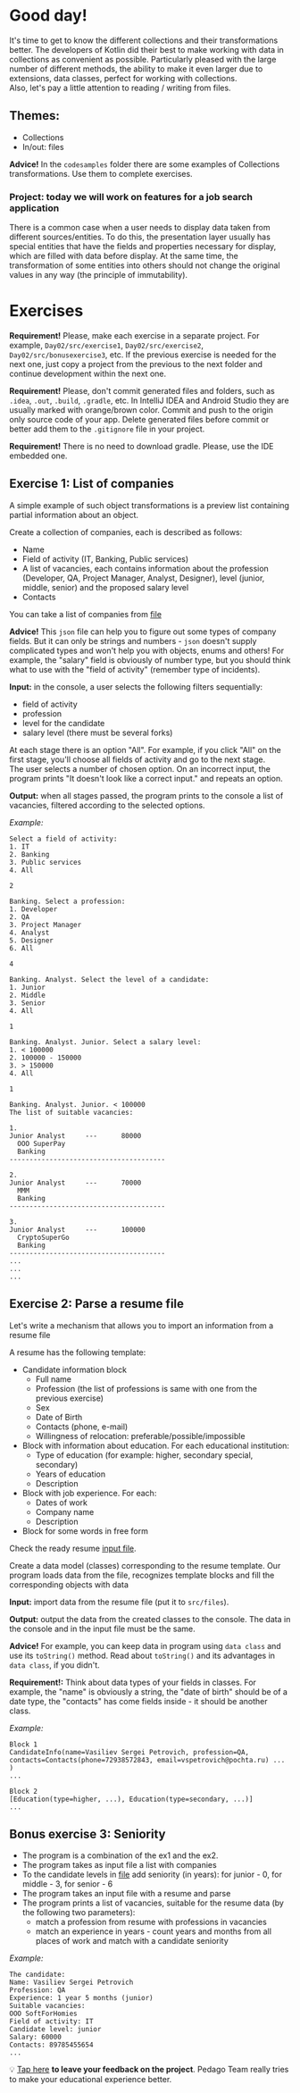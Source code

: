 # Good day!  

It's time to get to know the different collections and their transformations better. The developers of Kotlin did their best to make working with data in collections as convenient as possible. Particularly pleased with the large number of different methods, the ability to make it even larger due to extensions, data classes, perfect for working with collections.  
Also, let's pay a little attention to reading / writing from files.

## Themes:
- Collections
- In/out: files

**Advice!** In the `codesamples` folder there are some examples of Collections transformations. Use them to complete exercises.

### Project: today we will work on features for a job search application

There is a common case when a user needs to display data taken from different sources/entities. To do this, the presentation layer usually has special entities that have the fields and properties necessary for display, which are filled with data before display. At the same time, the transformation of some entities into others should not change the original values in any way (the principle of immutability).

# Exercises

**Requirement!** Please, make each exercise in a separate project. For example, `Day02/src/exercise1`, `Day02/src/exercise2`, `Day02/src/bonusexercise3`, etc. If the previous exercise is needed for the next one, just copy a project from the previous to the next folder and continue development within the next one.

**Requirement!** Please, don't commit generated files and folders, such as `.idea`, `.out`, `.build`, `.gradle`, etc. In IntelliJ IDEA and Android Studio they are usually marked with orange/brown color. Commit and push to the origin only source code of your app. Delete generated files before commit or better add them to the `.gitignore` file in your project.

**Requirement!** There is no need to download gradle. Please, use the IDE embedded one.

## Exercise 1: List of companies
A simple example of such object transformations is a preview list containing partial information about an object.  

Create a collection of companies, each is described as follows:
- Name
- Field of activity (IT, Banking, Public services)
- A list of vacancies, each contains information about the profession (Developer, QA, Project Manager, Analyst, Designer), level (junior, middle, senior) and the proposed salary level
- Contacts

You can take a list of companies from [file](data-samples/listOfCompanies.json)

**Advice!** This `json` file can help you to figure out some types of company fields. But it can only be strings and numbers - `json` doesn't supply complicated types and won't help you with objects, enums and others! For example, the "salary" field is obviously of number type, but you should think what to use with the "field of activity" (remember type of incidents). 

**Input:** in the console, a user selects the following filters sequentially: 
- field of activity
- profession
- level for the candidate
- salary level (there must be several forks)

At each stage there is an option "All". For example, if you click "All" on the first stage, you'll choose all fields of activity and go to the next stage.  
The user selects a number of chosen option. On an incorrect input, the program prints "It doesn't look like a correct input." and repeats an option.  

**Output:** when all stages passed, the program prints to the console a list of vacancies, filtered according to the selected options.

_Example:_
```
Select a field of activity:
1. IT
2. Banking
3. Public services
4. All

2

Banking. Select a profession:
1. Developer
2. QA
3. Project Manager
4. Analyst
5. Designer
6. All

4

Banking. Analyst. Select the level of a candidate:
1. Junior 
2. Middle
3. Senior
4. All

1

Banking. Analyst. Junior. Select a salary level:
1. < 100000
2. 100000 - 150000
3. > 150000
4. All

1

Banking. Analyst. Junior. < 100000
The list of suitable vacancies:

1.
Junior Analyst     ---      80000
  OOO SuperPay
  Banking
---------------------------------------

2. 
Junior Analyst     ---      70000
  MMM
  Banking
---------------------------------------

3.
Junior Analyst     ---      100000
  CryptoSuperGo
  Banking
---------------------------------------
...
...
...
```

## Exercise 2: Parse a resume file
Let's write a mechanism that allows you to import an information from a resume file

A resume has the following template:
- Candidate information block
  - Full name
  - Profession (the list of professions is same with one from the previous exercise)
  - Sex
  - Date of Birth
  - Contacts (phone, e-mail)
  - Willingness of relocation: preferable/possible/impossible
- Block with information about education. For each educational institution:
    - Type of education (for example: higher, secondary special, secondary)
    - Years of education
    - Description
- Block with job experience. For each:
    - Dates of work
    - Company name
    - Description
- Block for some words in free form

Check the ready resume [input file](data-samples/resume.json).

Create a data model (classes) corresponding to the resume template. Our program loads data from the file, recognizes template blocks and fill the corresponding objects with data

**Input:** import data from the resume file (put it to `src/files`).

**Output:** output the data from the created classes to the console. The data in the console and in the input file must be the same. 

**Advice!** For example, you can keep data in program using `data class` and use its `toString()` method. Read about `toString()` and its advantages in `data class`, if you didn't.

**Requirement!:** Think about data types of your fields in classes. For example, the "name" is obviously a string, the "date of birth" should be of a date type, the "contacts" has come fields inside - it should be another class. 

_Example:_
```
Block 1
CandidateInfo(name=Vasiliev Sergei Petrovich, profession=QA, contacts=Contacts(phone=72938572843, email=vspetrovich@pochta.ru) ... )
...

Block 2
[Education(type=higher, ...), Education(type=secondary, ...)]
...
```
## Bonus exercise 3: Seniority
- The program is a combination of the ex1 and the ex2.
- The program takes as input file a list with companies
- To the candidate levels in [file](datasamples/listOfCompanies.json) add seniority (in years): for junior - 0, for middle - 3, for senior - 6
- The program takes an input file with a resume and parse
- The program prints a list of vacancies, suitable for the resume data (by the following two parameters): 
  - match a profession from resume with professions in vacancies
  - match an experience in years - count years and months from all places of work and match with a candidate seniority

_Example:_
```
The candidate:
Name: Vasiliev Sergei Petrovich
Profession: QA
Experience: 1 year 5 months (junior)
Suitable vacancies:
OOO SoftForHomies
Field of activity: IT
Candidate level: junior
Salary: 60000
Contacts: 89785455654
...
```

💡 [Tap here](https://forms.gle/ZTzuepYrgDpm2yhd8) **to leave your feedback on the project**. Pedago Team really tries to make your educational experience better.
